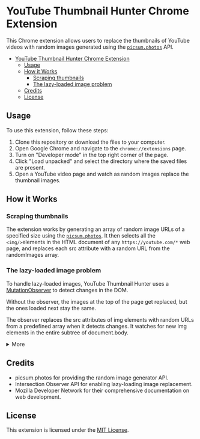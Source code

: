 # YouTube Thumbnail Hunter Chrome Extension

This Chrome extension allows users to replace the thumbnails of YouTube videos
with random images generated using the [`picsum.photos`](https://picsum.photos/)
API.

<!--toc:start-->

- [YouTube Thumbnail Hunter Chrome Extension](#youtube-thumbnail-hunter-chrome-extension)
  - [Usage](#usage)
  - [How it Works](#how-it-works)
    - [Scraping thumbnails](#scraping-thumbnails)
    - [The lazy-loaded image problem](#the-lazy-loaded-image-problem)
  - [Credits](#credits)
  - [License](#license)
  <!--toc:end-->

## Usage

To use this extension, follow these steps:

1. Clone this repository or download the files to your computer.
2. Open Google Chrome and navigate to the `chrome://extensions` page.
3. Turn on "Developer mode" in the top right corner of the page.
4. Click "Load unpacked" and select the directory where the saved files are present.
5. Open a YouTube video page and watch as random images replace the thumbnail images.

<!-- FUTURE: Chrome Web Store. -->
<!-- - Install the extension from the Chrome Web Store.  -->
<!-- - Navigate to any `https://youtube.com/*` page. -->
<!-- - Enjoy the new random thumbnails! -->

## How it Works

### Scraping thumbnails

The extension works by generating an array of random image URLs of a
specified size using the [`picsum.photos`](https://picsum.photos/).
It then selects all the `<img/>`elements in the HTML document of any
`https://youtube.com/*` web page, and replaces each src attribute with a
random URL from the randomImages array.

### The lazy-loaded image problem

To handle lazy-loaded images, YouTube Thumbnail Hunter uses a
[MutationObserver](https://developer.mozilla.org/en-US/docs/Web/API/MutationObserver)
to detect changes in the DOM.

Without the observer, the images at the top of the page get replaced,
but the ones loaded next stay the same.

The observer replaces the src attributes of img elements with random URLs from
a predefined array when it detects changes.
It watches for new img elements in the entire subtree of document.body.

<details>
  <summary>More</summary>
  <p>This code creates a MutationObserver to detect changes to the DOM and update the img elements array. When changes occur, the img elements' src attributes are replaced with random URLs from a predefined array.</p>
  <p><strong>How it works</strong></p>
  <p>The MutationObserver is created using the MutationObserver constructor. The observer listens for changes in the DOM and triggers a callback function whenever a change is detected. In this case, the callback function updates the img elements array and replaces the src attributes with random URLs from a predefined array of images.</p>
  <p>The observer configuration is set to watch for new img elements in the entire subtree of the document.body. The childList option is set to true to detect when new img elements are added or removed from the DOM.</p>
  <p><strong>Usage</strong></p>
  <p>To use this code, simply include it in your project and the MutationObserver will start observing the document.body element for changes. When changes are detected, the src attributes of any img elements will be replaced with random URLs from the predefined array.</p>
  <p>It is important to note that this code is specifically designed to work with img elements, and may not work as intended with other types of elements.</p>
</details>

## Credits

- picsum.photos for providing the random image generator API.
- Intersection Observer API for enabling lazy-loading image replacement.
- Mozilla Developer Network for their comprehensive documentation on web development.

## License

This extension is licensed under the [MIT License](LICENSE).
